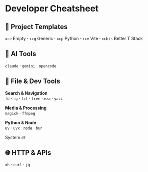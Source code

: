 # Developer Cheatsheet

## 🚀 Project Templates

`xce` Empty · `xcg` Generic · `xcp` Python · `xcv` Vite · `xcbts` Better T Stack

## 🤖 AI Tools

`claude` · `gemini` · `opencode`

## 📁 File & Dev Tools

**Search & Navigation**  
`fd` · `rg` · `fzf` · `tree` · `eza` · `yazi`

**Media & Processing**  
`magick` · `ffmpeg`

**Python & Node**  
`uv` · `uvx` · `node` · `bun`

System
`df`

## 🌐 HTTP & APIs

`xh` · `curl` · `jq`

